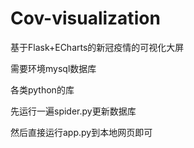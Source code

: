 # Cov-visualization
基于Flask+ECharts的新冠疫情的可视化大屏

需要环境mysql数据库

各类python的库

先运行一遍spider.py更新数据库

然后直接运行app.py到本地网页即可
